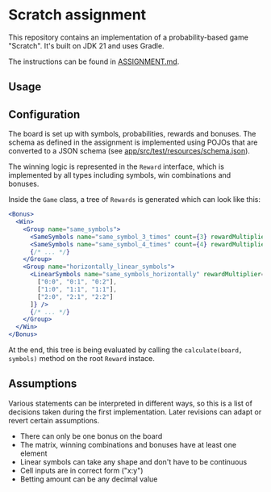 # Scratch assignment

This repository contains an implementation of a probability-based game "Scratch". It's built on JDK 21 and uses Gradle.

The instructions can be found in [ASSIGNMENT.md](ASSIGNMENT.md).

## Usage

## Configuration

The board is set up with symbols, probabilities, rewards and bonuses. The schema as defined in the assignment is implemented using POJOs that are converted to a JSON schema (see [app/src/test/resources/schema.json](app/src/test/resources/schema.json)).

The winning logic is represented in the `Reward` interface, which is implemented by all types including symbols, win combinations and bonuses.

Inside the `Game` class, a tree of `Rewards` is generated which can look like this:

```jsx
<Bonus>
  <Win>
    <Group name="same_symbols">
      <SameSymbols name="same_symbol_3_times" count={3} rewardMultiplier={1} />
      <SameSymbols name="same_symbol_4_times" count={4} rewardMultiplier={1.5} />
      {/* ... */}
    </Group>
    <Group name="horizontally_linear_symbols">
      <LinearSymbols name="same_symbols_horizontally" rewardMultiplier={2} covered_Areas={[
        ["0:0", "0:1", "0:2"],
        ["1:0", "1:1", "1:1"],
        ["2:0", "2:1", "2:2"]
      ]} />
      {/* ... */}
    </Group>
  </Win>
</Bonus>
```

At the end, this tree is being evaluated by calling the `calculate(board, symbols)` method on the root `Reward` instace.

## Assumptions

Various statements can be interpreted in different ways, so this is a list of decisions taken during the first implementation. Later revisions can adapt or revert certain assumptions.

- There can only be one bonus on the board
- The matrix, winning combinations and bonuses have at least one element
- Linear symbols can take any shape and don't have to be continuous
- Cell inputs are in correct form ("x:y")
- Betting amount can be any decimal value
